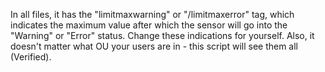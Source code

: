 
In all files, it has the "limitmaxwarning" or "/limitmaxerror" tag, which indicates the maximum value after which the sensor will go into the "Warning" or "Error" status. 
Change these indications for yourself. Also, it doesn't matter what OU your users are in - this script will see them all (Verified).
